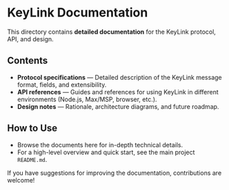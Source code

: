 # KeyLink Documentation

This directory contains **detailed documentation** for the KeyLink protocol, API, and design.

## Contents
- **Protocol specifications** — Detailed description of the KeyLink message format, fields, and extensibility.
- **API references** — Guides and references for using KeyLink in different environments (Node.js, Max/MSP, browser, etc.).
- **Design notes** — Rationale, architecture diagrams, and future roadmap.

## How to Use
- Browse the documents here for in-depth technical details.
- For a high-level overview and quick start, see the main project `README.md`.

If you have suggestions for improving the documentation, contributions are welcome! 